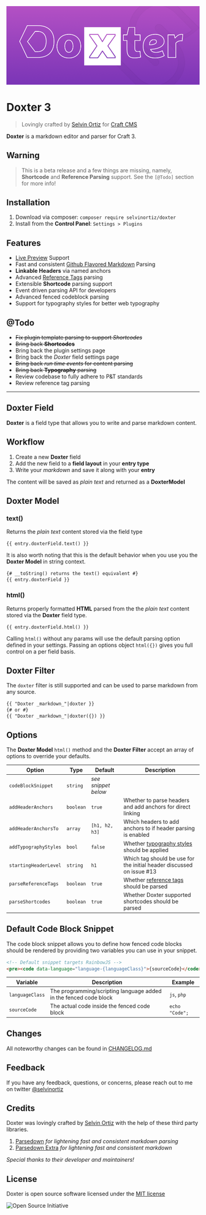 ![Doxter](resources/img/Doxter3.png)

# Doxter 3
> Lovingly crafted by [Selvin Ortiz](https://selv.in) for [Craft CMS][craft]

**Doxter** is a markdown editor and parser for Craft 3.

## Warning
> This is a beta release and a few things are missing, namely, **Shortcode** and **Reference Parsing** support. See the `[@Todo]` section for more info!

## Installation
1. Download via composer: `composer require selvinortiz/doxter`
2. Install from the **Control Panel**: `Settings > Plugins`

## Features
* [Live Preview][preview] Support
* Fast and consistent [Github Flavored Markdown][gfm] Parsing
* **Linkable Headers** via named anchors
* Advanced [Reference Tags][refTags] parsing
* Extensible **Shortcode** parsing support
* Event driven parsing API for developers
* Advanced fenced codeblock parsing
* Support for typography styles for better web typography

## @Todo
- ~~Fix plugin template parsing to support _Shortcodes_~~
- ~~Bring back **Shortcodes**~~
- Bring back the plugin settings page
- Bring back the _Doxter_ field settings page
- ~~Bring back _run time events_ for content parsing~~
- ~~Bring back **Typography** parsing~~
- Review codebase to fully adhere to P&T standards
- Review reference tag parsing

---

## Doxter Field

**Doxter** is a field type that allows you to write and parse markdown content.

## Workflow

1. Create a new **Doxter** field
2. Add the new field to a **field layout** in your **entry type**
3. Write your _markdown_ and save it along with your **entry**

The content will be saved as _plain text_ and returned as a **DoxterModel**

## Doxter Model

### text()
Returns the _plain text_ content stored via the field type

```twig
{{ entry.doxterField.text() }}
```

It is also worth noting that this is the default behavior when you use you the **Doxter Model** in string context.

```twig
{# __toString() returns the text() equivalent #}
{{ entry.doxterField }}
```

### html()

Returns properly formatted **HTML** parsed from the the _plain text_ content stored via the **Doxter** field type.

```twig
{{ entry.doxterField.html() }}
```

Calling `html()` without any params will use the default parsing option defined in your settings.
Passing an options object `html({})` gives you full control on a per field basis.

## Doxter Filter
The `doxter` filter is still supported and can be used to parse markdown from any source.

```twig
{{ "Doxter _markdown_"|doxter }}
{# or #}
{{ "Doxter _markdown_"|doxter({}) }}
```

## Options
The **Doxter Model** `html()` method and the **Doxter Filter** accept an array of options to override your defaults.

| Option                | Type      | Default            | Description                                                           |
|-----------------------|-----------|--------------------|----------------------------------------------------------             |
| `codeBlockSnippet`    | `string`  | _see snippet below_|                                                                       |
| `addHeaderAnchors`    | `boolean` | `true`             | Whether to parse headers and add anchors for direct linking           |
| `addHeaderAnchorsTo`  | `array`   | `[h1, h2, h3]`     | Which headers to add anchors to if header parsing is enabled          |
| `addTypographyStyles` | `bool`    | `false`            | Whether [typography styles](http://kingdesk.com/projects/php-typography/) should be applied |
| `startingHeaderLevel` | `string`  | `h1`               | Which tag should be use for the initial header discussed on issue #13 |
| `parseReferenceTags`  | `boolean` | `true`             | Whether [reference tags][refTags] should be parsed                    |
| `parseShortcodes`     | `boolean` | `true`             | Whether Doxter supported shortcodes should be parsed                  |


## Default Code Block Snippet
The code block snippet allows you to define how fenced code blocks should be rendered by providing two variables you can use in your snippet.

```html
<!-- Default snippet targets RainbowJS -->
<pre><code data-language="language-{languageClass}">{sourceCode}</code></pre>
```

| Variable      | Description                                                         | Example          |
|---------------|---------------------------------------------------------------------|------------------|
|`languageClass`| The programming/scripting language added in the fenced code block   | `js`, `php`      |
|`sourceCode`   | The actual code inside the fenced code block                        | `echo "Code";`   |

## Changes
All noteworthy changes can be found in [CHANGELOG.md][changelog]

## Feedback
If you have any feedback, questions, or concerns, please reach out to me on twitter [@selvinortiz][developer]

## Credits
Doxter was lovingly crafted by [Selvin Ortiz][developer] with the help of these third party libraries.

1. [Parsedown][parsedown] _for lightening fast and consistent markdown parsing_
2. [Parsedown Extra][parsedown] _for lightening fast and consistent markdown_

_Special thanks to their developer and maintainers!_

## License
Doxter is open source software licensed under the [MIT license][license]

![Open Source Initiative][osilogo]

[craft]:http://buildwithcraft.com "Craft CMS"
[developer]:http://twitter.com/selvinortiz "@selvinortiz"
[release]:https://github.com/selvinortiz/craft.doxter/releases "Official Release"
[refTags]:http://buildwithcraft.com/docs/reference-tags "Reference Tags"
[parseRefs]:http://buildwithcraft.com/docs/templating/filters#parseRefs "Reference Tag Filter"
[preview]:http://buildwithcraft.com/features/live-preview "Live Preview"
[matrix]:http://buildwithcraft.com/features/matrix "Matrix"
[entrytypes]:http://buildwithcraft.com/features/entry-types "Entry Types"
[gfm]: https://help.github.com/articles/github-flavored-markdown "Github Flavored Markdown"
[parsedown]:https://github.com/erusev/parsedown "Parsedown"
[parsedown]:https://github.com/erusev/parsedown-extra "Parsedown Extra"
[changelog]:https://github.com/selvinortiz/craft.doxter/blob/master/CHANGELOG.md "The Changelog"
[license]:https://raw.github.com/selvinortiz/craft.doxter/master/LICENSE "MIT License"
[osilogo]:https://github.com/selvinortiz/craft.doxter/raw/master/doxter/resources/img/osilogo.png "Open Source Initiative"

